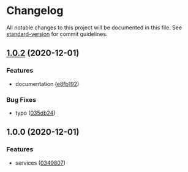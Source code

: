 # Changelog

All notable changes to this project will be documented in this file. See [standard-version](https://github.com/conventional-changelog/standard-version) for commit guidelines.

## [1.0.2](https://github.com/escsrl/service/compare/v1.0.1...v1.1.0) (2020-12-01)


### Features

* documentation ([e8fb192](https://github.com/escsrl/service/commit/e8fb192ce9949ad4e3d42334eb1afc017318af85))


### Bug Fixes

* typo ([035db24](https://github.com/escsrl/service/commit/035db24e5286759407ea2dcbc6d65230d3266d71))

## 1.0.0 (2020-12-01)


### Features

* services ([0349807](https://github.com/escsrl/service/commit/034980761dab25549d504942b1131c789100890e))

